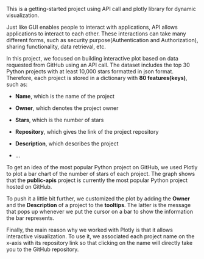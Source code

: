 This is a getting-started project using API call and plotly library for dynamic visualization.

Just like GUI enables people to interact with applications, API allows applications to interact to each other.
These interactions can take many different forms, such as security purpose(Authentication and Authorization), 
sharing functionality, data retrieval, etc. 

In this project, we focused on building interactive plot based on data requested from GitHub using an API call. 
The dataset includes the top 30 Python projects with at least 10,000 stars formatted in json format. Therefore, 
each project is stored in a dictionary with **80 features(keys)**, such as:

* **Name**, which is the name of the project
  
* **Owner**, which denotes the project owner
  
* **Stars**, which is the number of stars
  
* **Repository**, which gives the link of the project repository
  
* **Description**, which describes the project
* ...

To get an idea of the most popular Python project on GitHub, we used Plotly to plot a bar chart of the number of stars of each project.
The graph shows that the **public-apis** project is currently the most popular Python project hosted on GitHub.

To push it a little bit further, we customized the plot by adding the **Owner** and the **Description** of a project to the **tooltips**. 
The latter is the message that pops up whenever we put the cursor on a bar to show the information the bar represents.

Finally, the main reason why we worked with Plotly is that it allows interactive visualization. 
To use it, we associated each project name on the x-axis with its repository link so that clicking 
on the name will directly take you to the GitHub repository.
  

